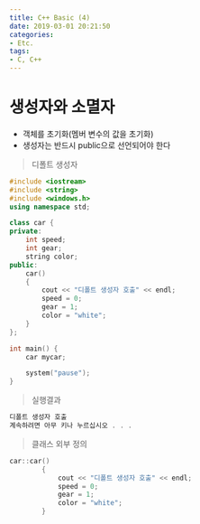 ```yaml
---
title: C++ Basic (4)
date: 2019-03-01 20:21:50
categories:
- Etc.
tags:
- C, C++
---
```

# 생성자와 소멸자

+ 객체를 초기화(멤버 변수의 값을 초기화)
+ 생성자는 반드시 public으로 선언되어야 한다

> 디폴트 생성자

<!-- more -->

~~~C++
#include <iostream>
#include <string>
#include <windows.h>
using namespace std;

class car {
private:
	int speed;
	int gear;
	string color;
public:
	car()
	{
		cout << "디폴트 생성자 호출" << endl;
		speed = 0;
		gear = 1;
		color = "white";
	}
};

int main() {
	car mycar;

	system("pause");
}
~~~
> 실행결과

~~~C++
디폴트 생성자 호출
계속하려면 아무 키나 누르십시오 . . .
~~~
> 클래스 외부 정의

~~~C++
car::car()
     	{
     		cout << "디폴트 생성자 호출" << endl;
     		speed = 0;
     		gear = 1;
     		color = "white";
     	}
~~~
